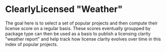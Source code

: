 # ClearlyLicensed "Weather"

The goal here is to select a set of popular projects and then compute their
license score on a regular basis. These scores eventually groupped by package
type can then be used as a basis to publish a licensing clarity "weather report"
and help track how license clarity evolves over time in this index of popular
projects.